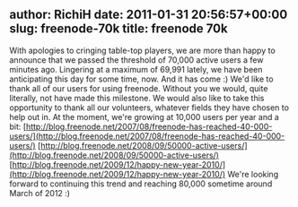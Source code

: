 author: RichiH
date: 2011-01-31 20:56:57+00:00
slug: freenode-70k
title: freenode 70k
---

With apologies to cringing table-top players, we are more than happy to announce that we passed the threshold of 70,000 active users a few minutes ago. Lingering at a maximum of 69,991 lately, we have been anticipating this day for some time, now. And it has come :)
We'd like to thank all of our users for using freenode. Without you we would, quite literally, not have made this milestone.
We would also like to take this opportunity to thank all our volunteers, whatever fields they have chosen to help out in.
At the moment, we're growing at 10,000 users per year and a bit:
﻿[http://blog.freenode.net/2007/08/freenode-has-reached-40-000-users/](http://blog.freenode.net/2007/08/freenode-has-reached-40-000-users/)
[http://blog.freenode.net/2008/09/50000-active-users/](http://blog.freenode.net/2008/09/50000-active-users/)
[http://blog.freenode.net/2009/12/happy-new-year-2010/](http://blog.freenode.net/2009/12/happy-new-year-2010/)
We're looking forward to continuing this trend and reaching 80,000 sometime around March of 2012 :)
